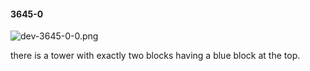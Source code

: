 #### 3645-0
![dev-3645-0-0.png](https://github.com/lil-lab/nlvr/raw/master/nlvr/dev/images/0/dev-3645-0-0.png "dev-3645-0-0.png")

there is a tower with exactly two blocks having a blue block at the top.